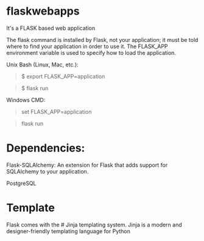 # flaskwebapps
It's a FLASK based web application

The flask command is installed by Flask, not your application; it must be told where to find your application in order to use it. The FLASK_APP environment variable is used to specify how to load the application.


Unix Bash (Linux, Mac, etc.):
> $ export FLASK_APP=application

> $ flask run

Windows CMD:
> set FLASK_APP=application

> flask run

# Dependencies:
Flask-SQLAlchemy: An extension for Flask that adds support for SQLAlchemy to your application.

PostgreSQL

# Template
Flask comes with the # Jinja templating system.
Jinja is a modern and designer-friendly templating language for Python
